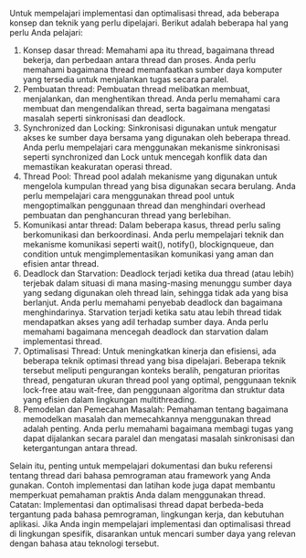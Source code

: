 Untuk mempelajari implementasi dan optimalisasi thread, ada beberapa konsep dan teknik yang perlu dipelajari. Berikut adalah beberapa hal yang perlu Anda pelajari:
1. Konsep dasar thread: Memahami apa itu thread, bagaimana thread bekerja, dan perbedaan antara thread dan proses. Anda perlu memahami bagaimana thread memanfaatkan sumber daya komputer yang tersedia untuk menjalankan tugas secara paralel.
2. Pembuatan thread: Pembuatan thread melibatkan membuat, menjalankan, dan menghentikan thread. Anda perlu memahami cara membuat dan mengendalikan thread, serta bagaimana mengatasi masalah seperti sinkronisasi dan deadlock.
3. Synchronized dan Locking: Sinkronisasi digunakan untuk mengatur akses ke sumber daya bersama yang digunakan oleh beberapa thread. Anda perlu mempelajari cara menggunakan mekanisme sinkronisasi seperti synchronized dan Lock untuk mencegah konflik data dan memastikan keakuratan operasi thread.
4. Thread Pool: Thread pool adalah mekanisme yang digunakan untuk mengelola kumpulan thread yang bisa digunakan secara berulang. Anda perlu mempelajari cara menggunakan thread pool untuk mengoptimalkan penggunaan thread dan menghindari overhead pembuatan dan penghancuran thread yang berlebihan.
5. Komunikasi antar thread: Dalam beberapa kasus, thread perlu saling berkomunikasi dan berkoordinasi. Anda perlu mempelajari teknik dan mekanisme komunikasi seperti wait(), notify(), blockignqueue, dan condition untuk mengimplementasikan komunikasi yang aman dan efisien antar thread.
6. Deadlock dan Starvation: Deadlock terjadi ketika dua thread (atau lebih) terjebak dalam situasi di mana masing-masing menunggu sumber daya yang sedang digunakan oleh thread lain, sehingga tidak ada yang bisa berlanjut. Anda perlu memahami penyebab deadlock dan bagaimana menghindarinya. Starvation terjadi ketika satu atau lebih thread tidak mendapatkan akses yang adil terhadap sumber daya. Anda perlu memahami bagaimana mencegah deadlock dan starvation dalam implementasi thread.
7. Optimalisasi Thread: Untuk meningkatkan kinerja dan efisiensi, ada beberapa teknik optimasi thread yang bisa dipelajari. Beberapa teknik tersebut meliputi pengurangan konteks beralih, pengaturan prioritas thread, pengaturan ukuran thread pool yang optimal, penggunaan teknik lock-free atau wait-free, dan penggunaan algoritma dan struktur data yang efisien dalam lingkungan multithreading.
8. Pemodelan dan Pemecahan Masalah: Pemahaman tentang bagaimana memodelkan masalah dan memecahkannya menggunakan thread adalah penting. Anda perlu memahami bagaimana membagi tugas yang dapat dijalankan secara paralel dan mengatasi masalah sinkronisasi dan ketergantungan antara thread.

Selain itu, penting untuk mempelajari dokumentasi dan buku referensi tentang thread dari bahasa pemrograman atau framework yang Anda gunakan. Contoh implementasi dan latihan kode juga dapat membantu memperkuat pemahaman praktis Anda dalam menggunakan thread.
Catatan: Implementasi dan optimalisasi thread dapat berbeda-beda tergantung pada bahasa pemrograman, lingkungan kerja, dan kebutuhan aplikasi. Jika Anda ingin mempelajari implementasi dan optimalisasi thread di lingkungan spesifik, disarankan untuk mencari sumber daya yang relevan dengan bahasa atau teknologi tersebut.
